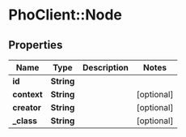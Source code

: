 # PhoClient::Node

## Properties
Name | Type | Description | Notes
------------ | ------------- | ------------- | -------------
**id** | **String** |  | 
**context** | **String** |  | [optional] 
**creator** | **String** |  | [optional] 
**_class** | **String** |  | [optional] 


